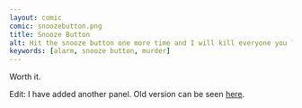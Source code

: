 ```yaml
---
layout: comic
comic: snoozebutton.png
title: Snooze Button
alt: Hit the snooze button one more time and I will kill everyone you love.
keywords: [alarm, snooze button, murder]
---
```


Worth it.

Edit: I have added another panel. 
Old version can be seen [here](http://lolnein.com/comics/snoozebuttonold.png).
